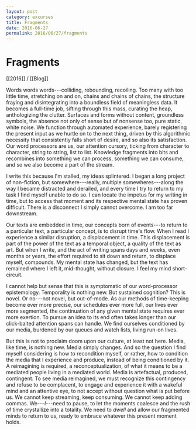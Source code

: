 ```yaml
---
layout: post
category: excurses
title: Fragments
date: 2016-06-27
permalink: 2016/06/27/fragments
---
```


# Fragments

[[2016]] / [[Blog]]

Words words words---colliding, rebounding, recoiling. Too many with too little time, stretching on and on, chains and chains of chains, the structure fraying and disintegrating into a boundless field of meaningless data. It becomes a full-time job, sifting through this mass, curating the heap, anthologizing the clutter. Surfaces and forms without content, groundless symbols, the absence not only of sense but of nonsense too, pure static, white noise. We function through automated experience, barely registering the present input as we hurtle on to the next thing, driven by this algorithmic necessity that consistently falls short of desire, and so also its satisfaction. Our word processors are us, our attention cursory, ticking from character to character, string to string, list to list. Knowledge fragments into bits and recombines into something we can process, something we can consume, and so we also become a part of the stream.

I write this because I'm stalled, my ideas splintered. I began a long project of non-fiction, but somewhere---really, multiple somewheres---along the way I became distracted and derailed, and every time I try to return to my task I find myself unable to do so. I can locate the impetus for my writing in time, but to access that moment and its respective mental state has proven difficult. There is a disconnect I simply cannot overcome. I am too far downstream.

Our texts are embedded in time, our concepts born of events---to return to a particular text, a particular concept, is to disrupt time's flow. When I read I experience a similar disruption, a displacement in time. This displacement is part of the power of the text as a temporal object, a quality of the text as art. But when I write, and the act of writing spans days and weeks, even months or years, the effort required to sit down and return, to displace myself, compounds. My mental state has changed, but the text has remained where I left it, mid-thought, without closure. I feel my mind short-circuit.

I cannot help but sense that this is symptomatic of our word-processor epistemology. Temporality is nothing new. But sustained cognition? This is novel. Or no---not novel, but out-of-mode. As our methods of time-keeping become ever more precise, our schedules ever more full, our lives ever more segmented, the continuation of any given mental state requires ever more exertion. To pursue an idea to its end often takes longer than our click-baited attention spans can handle. We find ourselves conditioned by our media, burdened by our queues and watch lists, living run-on lives.

But this is not to proclaim doom upon our culture, at least not here. Media, like time, is nothing new. Media simply changes. And so the question I find myself considering is how to recondition myself, or rather, how to condition the media that I experience and produce, instead of being conditioned by it. A reimagining is required, a reconceptualization, of what it means to be a mediated people living in a mediated world. Media is artefactual, produced, contingent. To see media reimagined, we must recognize this contingency and refuse to be complacent, to engage and experience it with a wakeful mind and an attentive eye, to not accept without question what is put before us. We cannot keep streaming, keep consuming. We cannot keep adding commas. We---*I*---need to pause, to let the moments coalesce and the rush of time crystallize into a totality. We need to *dwell* and allow our fragmented minds to return to us, ready to embrace whatever this present moment holds.
